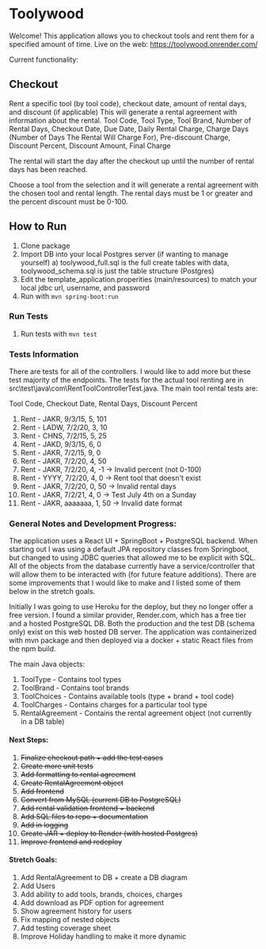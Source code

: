 # Toolywood

Welcome! This application allows you to checkout tools and rent them for a specified amount of time.
Live on the web:
https://toolywood.onrender.com/

Current functionality:

## Checkout
Rent a specific tool (by tool code), checkout date, amount of rental days, and discount (if applicable)
This will generate a rental agreement with information about the rental. 
Tool Code, Tool Type, Tool Brand, Number of Rental Days, Checkout Date,
Due Date, Daily Rental Charge, Charge Days (Number of Days The Rental Will Charge For),
Pre-discount Charge, Discount Percent, Discount Amount, Final Charge

The rental will start the day after the checkout up until the number of 
rental days has been reached. 

Choose a tool from the selection and it will generate a rental agreement with the chosen tool 
and rental length. The rental days must be 1 or greater and the percent discount must be 
0-100. 


## How to Run
1) Clone package
2) Import DB into your local Postgres server (if wanting to manage yourself)
    a) toolywood_full.sql is the full create tables with data, toolywood_schema.sql is just the table structure (Postgres)
3) Edit the template_application.properities (main/resources) to match your local jdbc url, username, and password
4) Run with `mvn spring-boot:run`

### Run Tests
1) Run tests with `mvn test`

### Tests Information
There are tests for all of the controllers. I would like to add more but these test majority of the endpoints.
The tests for the actual tool renting are in src\test\java\com\RentToolControllerTest.java.
The main tool rental tests are:

Tool Code, Checkout Date, Rental Days, Discount Percent
1) Rent - JAKR, 9/3/15, 5, 101
2) Rent - LADW, 7/2/20, 3, 10
3) Rent - CHNS, 7/2/15, 5, 25
4) Rent - JAKD, 9/3/15, 6, 0
5) Rent - JAKR, 7/2/15, 9, 0
6) Rent - JAKR, 7/2/20, 4, 50
7) Rent - JAKR, 7/2/20, 4, -1 -> Invalid percent (not 0-100)
8) Rent - YYYY, 7/2/20, 4, 0 -> Rent tool that doesn't exist
9) Rent - JAKR, 7/2/20, 0, 50 -> Invalid rental days
10) Rent - JAKR, 7/2/21, 4, 0 -> Test July 4th on a Sunday
11) Rent - JAKR, aaaaaaa, 1, 50 -> Invalid date format

### General Notes and Development Progress:
The application uses a React UI + SpringBoot + PostgreSQL backend. When starting out I was using a default JPA 
repository classes from Springboot, but changed to using JDBC queries that allowed me to be explicit with SQL.
All of the objects from the database currently have a service/controller that will allow them to be interacted
with (for future feature additions). There are some improvements that I would like to make and I listed
some of them below in the stretch goals. 

Initially I was going to use Heroku for the deploy, but they no longer offer a free version. I found a similar 
provider, Render.com, which has a free tier and a hosted PostgreSQL DB. Both the production and the test
DB (schema only) exist on this web hosted DB server. The application was containerized with mvn package and then deployed
via a docker + static React files from the npm build. 

The main Java objects:
1) ToolType - Contains tool types
2) ToolBrand - Contains tool brands
3) ToolChoices - Contains available tools (type + brand + tool code)
4) ToolCharges - Contains charges for a particular tool type
5) RentalAgreement - Contains the rental agreement object (not currently in a DB table)

#### Next Steps:
1) ~~Finalize checkout path + add the test cases~~
2) ~~Create more unit tests~~
3) ~~Add formatting to rental agreement~~
4) ~~Create RentalAgreement object~~
5) ~~Add frontend~~
6) ~~Convert from MySQL (current DB to PostgreSQL)~~
7) ~~Add rental validation frontend + backend~~
8) ~~Add SQL files to repo + documentation~~
9) ~~Add in logging~~
10) ~~Create JAR + deploy to Render (with hosted Postgres)~~
11) ~~Improve frontend and redeploy~~

#### Stretch Goals:
1) Add RentalAgreement to DB + create a DB diagram
2) Add Users
3) Add ability to add tools, brands, choices, charges
4) Add download as PDF option for agreement
5) Show agreement history for users
6) Fix mapping of nested objects
7) Add testing coverage sheet
8) Improve Holiday handling to make it more dynamic

